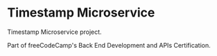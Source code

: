 # Timestamp Microservice

Timestamp Microservice project.

Part of freeCodeCamp's Back End Development and APIs Certification.
